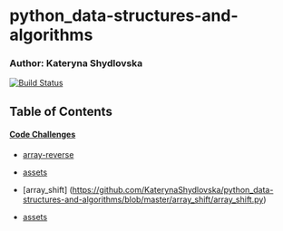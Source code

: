 # python_data-structures-and-algorithms

### Author: Kateryna Shydlovska

[![Build Status](https://www.travis-ci.com/alvian-401-advanced-javascript/data-structures-and-algorithms.svg?branch=master)](https://www.travis-ci.com/alvian-401-advanced-javascript/data-structures-and-algorithms)

## Table of Contents

#### [Code Challenges](https://github.com/KaterynaShydlovska/python_data-structures-and-algorithms)

   * [array-reverse](https://github.com/KaterynaShydlovska/python_data-structures-and-algorithms/blob/array-reverse/array_reverse/array_reverse.py)

   * [assets](https://github.com/KaterynaShydlovska/python_data-structures-and-algorithms/blob/array-reverse/assets/array-reverse.jpg)

   * [array_shift] (https://github.com/KaterynaShydlovska/python_data-structures-and-algorithms/blob/master/array_shift/array_shift.py)

   * [assets](https://github.com/KaterynaShydlovska/python_data-structures-and-algorithms/blob/master/assets/array_shift.jpg)